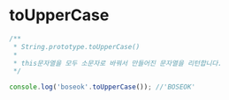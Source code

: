 # toUpperCase

```js
/**
 * String.prototype.toUpperCase()
 * 
 * this문자열을 모두 소문자로 바꿔서 만들어진 문자열을 리턴합니다.
 */

console.log('boseok'.toUpperCase()); //'BOSEOK'
```